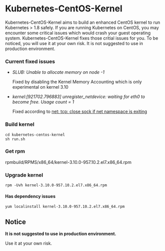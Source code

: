 # Kubernetes-CentOS-Kernel

Kubernetes-CentOS-Kernel aims to build an enhanced CentOS kernel to run Kubernetes > 1.8 safely. If you are running Kubernetes on CentOS, you may encounter some critical issues which would crash your guest operating system. Kubernetes-CentOS-Kernel fixes those critial issues for you. To be noticed, you will use it at your own risk. It is not suggested to use in production environment.

### Current fixed issues
* *SLUB: Unable to allocate memory on node -1*

  Fixed by disabling the Kernel Memory Accounting which is only experimental on kernel 3.10
  
* *kernel:[921702.796883] unregister_netdevice: waiting for eth0 to become free. Usage count = 1*

  Fixed according to [net: tcp: close sock if net namespace is exiting](https://github.com/torvalds/linux/commit/4ee806d51176ba7b8ff1efd81f271d7252e03a1d)

### Build kernel
```
cd kubernetes-centos-kernel
sh run.sh
```

### Get rpm

rpmbuild/RPMS/x86_64/kernel-3.10.0-957.10.2.el7.x86_64.rpm

### Upgrade kernel
```
rpm -Uvh kernel-3.10.0-957.10.2.el7.x86_64.rpm
```

#### Has dependency issues
```
yum localinstall kernel-3.10.0-957.10.2.el7.x86_64.rpm
```

## Notice

**It is not suggested to use in production environment.**

Use it at your own risk.

